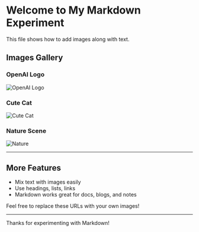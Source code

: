 # Welcome to My Markdown Experiment

This file shows how to add images along with text.

## Images Gallery

### OpenAI Logo
![OpenAI Logo](https://openai.com/static/images/openai-logo.png)


### Cute Cat
![Cute Cat](https://cdn2.thecatapi.com/images/MTY3ODIyMQ.jpg)

### Nature Scene
![Nature](https://images.unsplash.com/photo-1506744038136-46273834b3fb?auto=format&fit=crop&w=800&q=60)

---

## More Features

- Mix text with images easily
- Use headings, lists, links
- Markdown works great for docs, blogs, and notes

Feel free to replace these URLs with your own images!

---
Thanks for experimenting with Markdown!
